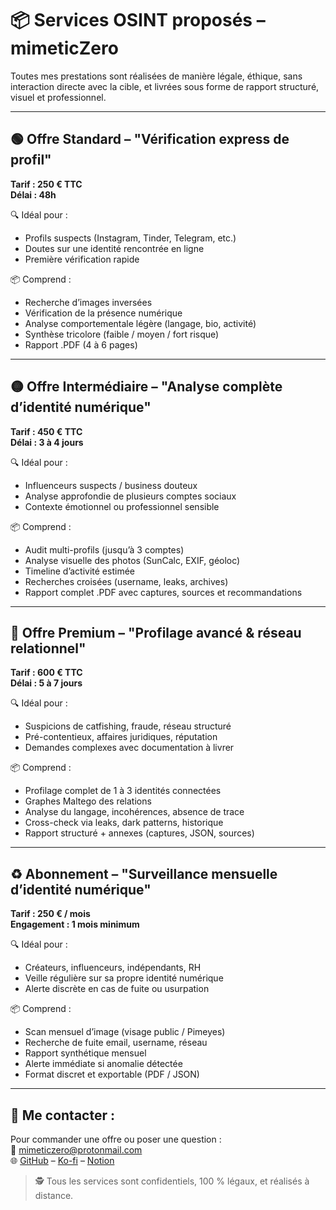 
# 📦 Services OSINT proposés – mimeticZero

Toutes mes prestations sont réalisées de manière légale, éthique, sans interaction directe avec la cible, et livrées sous forme de rapport structuré, visuel et professionnel.

---

## 🟢 Offre Standard – "Vérification express de profil"

**Tarif : 250 € TTC**  
**Délai : 48h**

🔍 Idéal pour :
- Profils suspects (Instagram, Tinder, Telegram, etc.)
- Doutes sur une identité rencontrée en ligne
- Première vérification rapide

📦 Comprend :
- Recherche d’images inversées
- Vérification de la présence numérique
- Analyse comportementale légère (langage, bio, activité)
- Synthèse tricolore (faible / moyen / fort risque)
- Rapport .PDF (4 à 6 pages)

---

## 🟡 Offre Intermédiaire – "Analyse complète d’identité numérique"

**Tarif : 450 € TTC**  
**Délai : 3 à 4 jours**

🔍 Idéal pour :
- Influenceurs suspects / business douteux
- Analyse approfondie de plusieurs comptes sociaux
- Contexte émotionnel ou professionnel sensible

📦 Comprend :
- Audit multi-profils (jusqu’à 3 comptes)
- Analyse visuelle des photos (SunCalc, EXIF, géoloc)
- Timeline d’activité estimée
- Recherches croisées (username, leaks, archives)
- Rapport complet .PDF avec captures, sources et recommandations

---

## 🔴 Offre Premium – "Profilage avancé & réseau relationnel"

**Tarif : 600 € TTC**  
**Délai : 5 à 7 jours**

🔍 Idéal pour :
- Suspicions de catfishing, fraude, réseau structuré
- Pré-contentieux, affaires juridiques, réputation
- Demandes complexes avec documentation à livrer

📦 Comprend :
- Profilage complet de 1 à 3 identités connectées
- Graphes Maltego des relations
- Analyse du langage, incohérences, absence de trace
- Cross-check via leaks, dark patterns, historique
- Rapport structuré + annexes (captures, JSON, sources)

---

## ♻️ Abonnement – "Surveillance mensuelle d’identité numérique"

**Tarif : 250 € / mois**  
**Engagement : 1 mois minimum**

🔍 Idéal pour :
- Créateurs, influenceurs, indépendants, RH
- Veille régulière sur sa propre identité numérique
- Alerte discrète en cas de fuite ou usurpation

📦 Comprend :
- Scan mensuel d’image (visage public / Pimeyes)
- Recherche de fuite email, username, réseau
- Rapport synthétique mensuel
- Alerte immédiate si anomalie détectée
- Format discret et exportable (PDF / JSON)

---

## 📧 Me contacter :

Pour commander une offre ou poser une question :  
📮 mimeticzero@protonmail.com  
🌐 [GitHub](https://github.com/mimeticZero) – [Ko-fi](https://ko-fi.com/mimeticzero) – [Notion](#)

> 🕵️ Tous les services sont confidentiels, 100 % légaux, et réalisés à distance.
